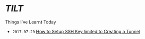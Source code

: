 # *TILT*

Things I've Learnt Today

  - `2017-07-20` [How to Setup SSH Key limited to Creating a Tunnel](2017-07-20-how-to-setup-ssh-key-limited-to-creating-a-tunnel.md)
